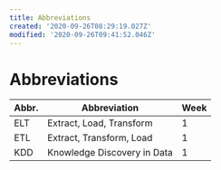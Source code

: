 ```yaml
---
title: Abbreviations
created: '2020-09-26T08:29:19.027Z'
modified: '2020-09-26T09:41:52.046Z'
---
```


# Abbreviations
| Abbr. | Abbreviation | Week |
| --- | --- | --- |
| ELT | Extract, Load, Transform | 1 |
| ETL | Extract, Transform, Load | 1 |
| KDD | Knowledge Discovery in Data | 1 |

